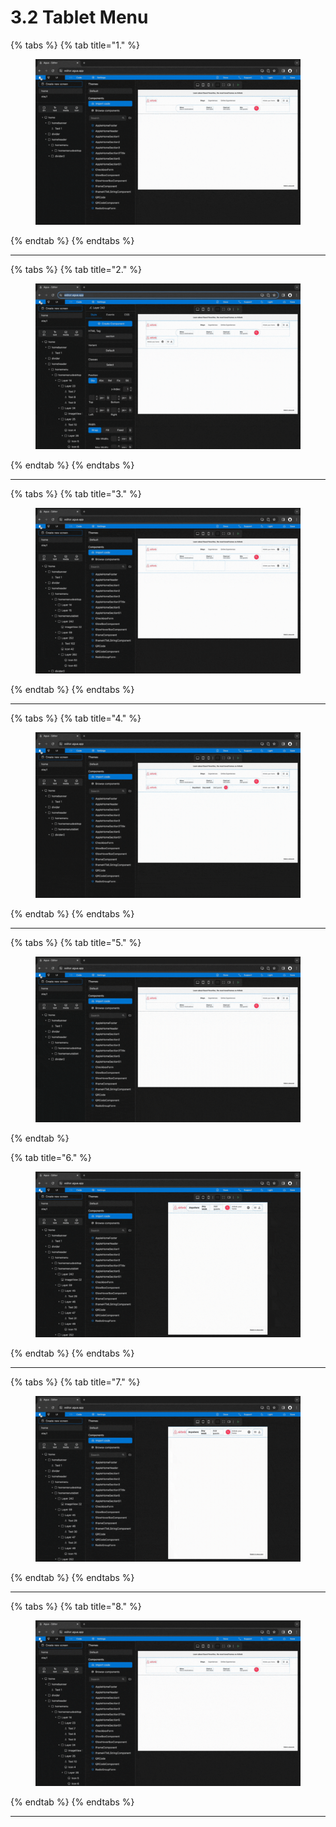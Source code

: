 # 3.2 Tablet Menu



{% tabs %}
{% tab title="1." %}
<figure><img src="../../../../.gitbook/assets/home_menu_tablet_1-min.gif" alt=""><figcaption></figcaption></figure>
{% endtab %}
{% endtabs %}

***





{% tabs %}
{% tab title="2." %}
<figure><img src="../../../../.gitbook/assets/home_menu_tablet_2-min.gif" alt=""><figcaption></figcaption></figure>
{% endtab %}
{% endtabs %}

***





{% tabs %}
{% tab title="3." %}
<figure><img src="../../../../.gitbook/assets/home_menu_tablet_3-min.gif" alt=""><figcaption></figcaption></figure>
{% endtab %}
{% endtabs %}

***





{% tabs %}
{% tab title="4." %}
<figure><img src="../../../../.gitbook/assets/home_menu_tablet_4-min.gif" alt=""><figcaption></figcaption></figure>
{% endtab %}
{% endtabs %}

***





{% tabs %}
{% tab title="5." %}
<figure><img src="../../../../.gitbook/assets/home_menu_tablet_5-min.gif" alt=""><figcaption></figcaption></figure>
{% endtab %}

{% tab title="6." %}
<figure><img src="../../../../.gitbook/assets/home_menu_tablet_6-min.gif" alt=""><figcaption></figcaption></figure>
{% endtab %}
{% endtabs %}

***





{% tabs %}
{% tab title="7." %}
<figure><img src="../../../../.gitbook/assets/home_menu_tablet_7-min.gif" alt=""><figcaption></figcaption></figure>
{% endtab %}
{% endtabs %}

***





{% tabs %}
{% tab title="8." %}
<figure><img src="../../../../.gitbook/assets/home_menu_tablet_8-min.gif" alt=""><figcaption></figcaption></figure>
{% endtab %}
{% endtabs %}

***
